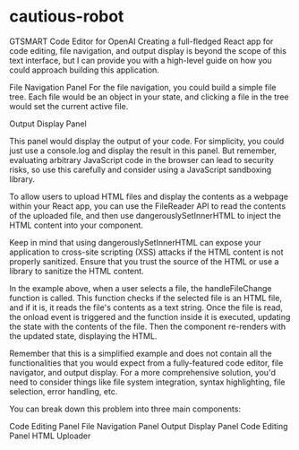# cautious-robot
GTSMART Code Editor for OpenAI
Creating a full-fledged React app for code editing, file navigation, and output display is beyond the scope of this text interface, but I can provide you with a high-level guide on how you could approach building this application.

File Navigation Panel
For the file navigation, you could build a simple file tree. Each file would be an object in your state, and clicking a file in the tree would set the current active file.

Output Display Panel

This panel would display the output of your code. For simplicity, you could just use a console.log and display the result in this panel. But remember, evaluating arbitrary JavaScript code in the browser can lead to security risks, so use this carefully and consider using a JavaScript sandboxing library.

To allow users to upload HTML files and display the contents as a webpage within your React app, you can use the FileReader API to read the contents of the uploaded file, and then use dangerouslySetInnerHTML to inject the HTML content into your component.

Keep in mind that using dangerouslySetInnerHTML can expose your application to cross-site scripting (XSS) attacks if the HTML content is not properly sanitized. Ensure that you trust the source of the HTML or use a library to sanitize the HTML content.

In the example above, when a user selects a file, the handleFileChange function is called. This function checks if the selected file is an HTML file, and if it is, it reads the file's contents as a text string. Once the file is read, the onload event is triggered and the function inside it is executed, updating the state with the contents of the file. Then the component re-renders with the updated state, displaying the HTML.

Remember that this is a simplified example and does not contain all the functionalities that you would expect from a fully-featured code editor, file navigator, and output display. For a more comprehensive solution, you'd need to consider things like file system integration, syntax highlighting, file selection, error handling, etc.

You can break down this problem into three main components:

Code Editing Panel
File Navigation Panel
Output Display Panel
Code Editing Panel
HTML Uploader
